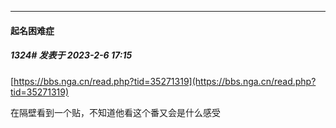 
*****

####  起名困难症  
##### 1324#       发表于 2023-2-6 17:15

[https://bbs.nga.cn/read.php?tid=35271319](https://bbs.nga.cn/read.php?tid=35271319)

在隔壁看到一个贴，不知道他看这个番又会是什么感受

